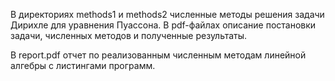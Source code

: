 В директориях methods1 и methods2 численные методы решения задачи Дирихле для уравнения Пуассона. В pdf-файлах описание постановки задачи, численных методов и полученные результаты.

В report.pdf отчет по реализованным численным методам линейной алгебры с листингами программ.

